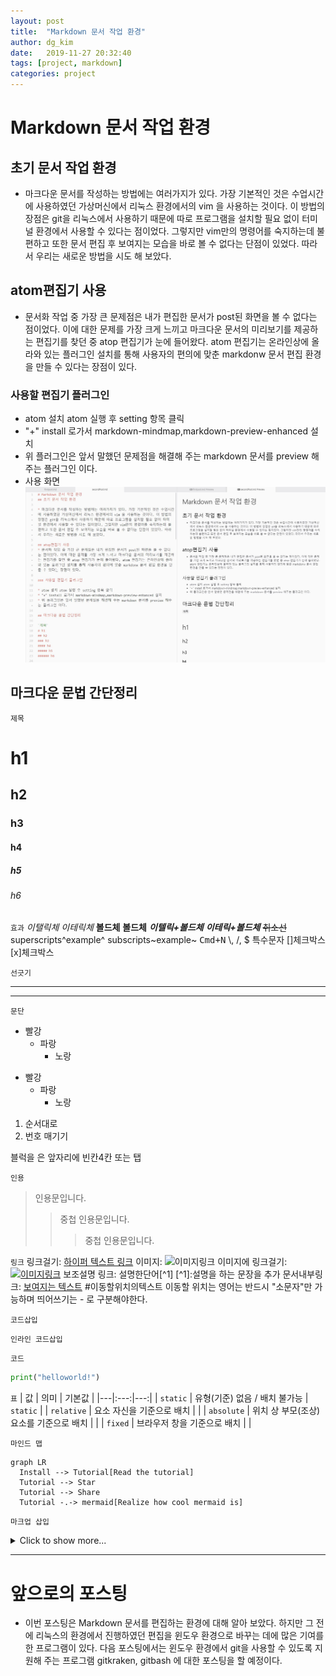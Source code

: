 ```yaml
---
layout: post
title:  "Markdown 문서 작업 환경"
author: dg_kim
date:   2019-11-27 20:32:40
tags: [project, markdown]
categories: project
---
```

# Markdown 문서 작업 환경
## 초기 문서 작업 환경

* 마크다운 문서를 작성하는 방법에는 여러가지가 있다. 가장 기본적인 것은 수업시간에 사용하였던 가상머신에서 리눅스 환경에서의 vim 을 사용하는 것이다. 이 방법의 장점은 git을 리눅스에서 사용하기 때문에 따로 프로그램을 설치할 필요 없이 터미널 환경에서 사용할 수 있다는 점이었다. 그렇지만 vim만의 명령어를 숙지하는데 불편하고 또한 문서 편집 후 보여지는 모습을 바로 볼 수 없다는 단점이 있었다. 따라서 우리는 새로운 방법을 시도 해 보았다.

## atom편집기 사용
* 문서화 작업 중 가장 큰 문제점은 내가 편집한 문서가 post된 화면을 볼 수 없다는 점이었다. 이에 대한 문제를 가장 크게 느끼고 마크다운 문서의 미리보기를 제공하는 편집기를 찾던 중 atop 편집기가 눈에 들어왔다. atom 편집기는 온라인상에 올라와 있는 플러그인 설치를 통해 사용자의 편의에 맞춘 markdonw 문서 편집 환경을 만들 수 있다는 장점이 있다.

### 사용할 편집기 플러그인

* atom 설치 atom 실행 후 setting 항목 클릭
* "+" install 로가서 markdown-mindmap,markdown-preview-enhanced 설치
* 위 플러그인은 앞서 말했던 문제점을 해결해 주는 markdown 문서를 preview 해주는 플러그인 이다.
* 사용 화면
![atom캡쳐화면](/assets/atom캡쳐화면.JPG)



## 마크다운 문법 간단정리

`제목`
# h1
## h2
### h3
#### h4
##### h5
###### h6


`효과`
*이탤릭체* _이테릭체_
**볼드체** __볼드체__
***이텔릭+볼드체*** ___이테릭+볼드체___
~~취소선~~
superscripts^example^
subscripts~example~
<kbd>Cmd+N</kbd>
\\, \/, \$ 특수문자
[]체크박스
[x]체크박스

`선긋기`
***
---


`문단`
* 빨강
  * 파랑
    * 노랑

- 빨강
  - 파랑
    - 노랑

1. 순서대로
2. 번호 매기기

  블럭을 은 앞자리에 빈칸4칸 또는 탭

`인용`
> 인용문입니다.
>> 중첩 인용문입니다.
>>> 중첩 인용문입니다.

`링크`
링크걸기: [하이퍼 텍스트 링크](http://site)
이미지: ![이미지링크](이미지이름.확장자)
이미지에 링크걸기: [![이미지링크](이미지이름.확장자)](http://site)
보조설명 링크: 설명한단어[^1] [^1]:설명을 하는 문장을 추가
문서내부링크: [보여지는 텍스트](#이동할위치의텍스트)
  #이동할위치의텍스트
  이동할 위치는 영어는 반드시 "소문자"만 가능하며 띄어쓰기는 - 로 구분해야한다.

`코드삽입`

`인라인 코드삽입`

```문법이름
코드
```

```python
print("helloworld!")
```
`표`
| 값 | 의미 | 기본값 |
|---|:---:|---:|
| `static` | 유형(기준) 없음 / 배치 불가능 | `static` |
| `relative` | 요소 자신을 기준으로 배치 |  |
| `absolute` | 위치 상 부모(조상)요소를 기준으로 배치 |  |
| `fixed` | 브라우저 창을 기준으로 배치 |  |

`마인드 맵`
```mermaid
graph LR
  Install --> Tutorial[Read the tutorial]
  Tutorial --> Star
  Tutorial --> Share
  Tutorial -.-> mermaid[Realize how cool mermaid is]
```

`마크업 삽입`
<details>
  <summary>Click to show more...</summary>
  <markdown>
- Embedded
  - _Markdown_
  </markdown>
</details>

---
# 앞으로의 포스팅
* 이번 포스팅은 Markdown 문서를 편집하는 환경에 대해 알아 보았다. 하지만 그 전에 리눅스의 환경에서 진행하였던 편집을 윈도우 환경으로 바꾸는 데에 많은 기여를 한 프로그램이 있다. 다음 포스팅에서는 윈도우 환경에서 git을 사용할 수 있도록 지원해 주는 프로그램 gitkraken, gitbash 에 대한 포스팅을 할 예정이다.
